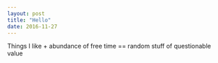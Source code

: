 ```yaml
---
layout: post
title: "Hello"
date: 2016-11-27
---
```


Things I like + abundance of free time == random stuff of questionable value
